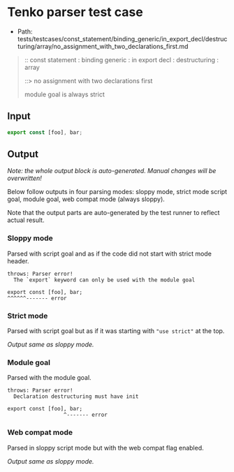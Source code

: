 # Tenko parser test case

- Path: tests/testcases/const_statement/binding_generic/in_export_decl/destructuring/array/no_assignment_with_two_declarations_first.md

> :: const statement : binding generic : in export decl : destructuring : array
>
> ::> no assignment with two declarations first
>
> module goal is always strict

## Input

`````js
export const [foo], bar;
`````

## Output

_Note: the whole output block is auto-generated. Manual changes will be overwritten!_

Below follow outputs in four parsing modes: sloppy mode, strict mode script goal, module goal, web compat mode (always sloppy).

Note that the output parts are auto-generated by the test runner to reflect actual result.

### Sloppy mode

Parsed with script goal and as if the code did not start with strict mode header.

`````
throws: Parser error!
  The `export` keyword can only be used with the module goal

export const [foo], bar;
^^^^^^------- error
`````

### Strict mode

Parsed with script goal but as if it was starting with `"use strict"` at the top.

_Output same as sloppy mode._

### Module goal

Parsed with the module goal.

`````
throws: Parser error!
  Declaration destructuring must have init

export const [foo], bar;
                  ^------- error
`````


### Web compat mode

Parsed in sloppy script mode but with the web compat flag enabled.

_Output same as sloppy mode._
